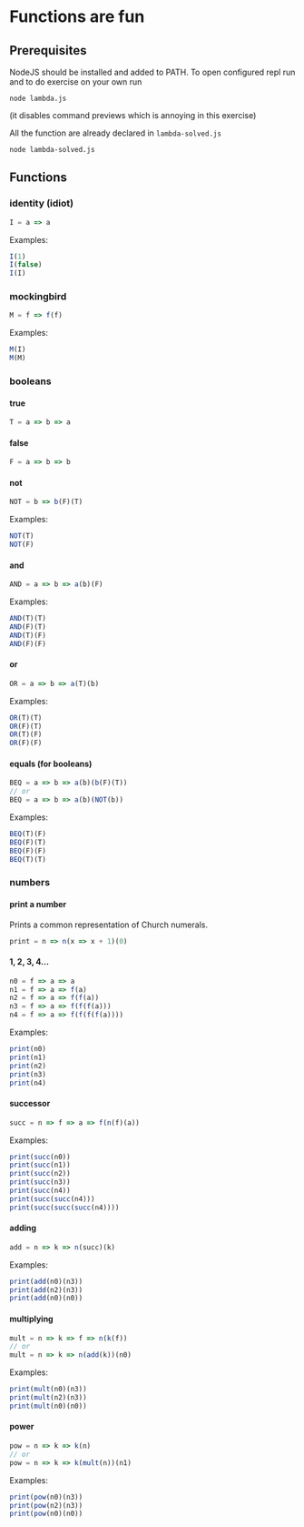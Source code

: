 # Functions are fun

## Prerequisites

NodeJS should be installed and added to PATH. To open configured repl run and to do exercise on your own run

```
node lambda.js
```

(it disables command previews which is annoying in this exercise)

All the function are already declared in `lambda-solved.js`

```
node lambda-solved.js
```

## Functions

### identity (idiot)

```javascript
I = a => a
```

Examples:

```javascript
I(1)
I(false)
I(I)
```

### mockingbird

```javascript
M = f => f(f)
```

Examples:

```javascript
M(I)
M(M)
```

### booleans

#### true

```javascript
T = a => b => a
```

#### false

```javascript
F = a => b => b
```

#### not

```javascript
NOT = b => b(F)(T)
```

Examples:

```javascript
NOT(T)
NOT(F)
```

#### and

```javascript
AND = a => b => a(b)(F)
```

Examples:

```javascript
AND(T)(T)
AND(F)(T)
AND(T)(F)
AND(F)(F)
```

#### or

```javascript
OR = a => b => a(T)(b)
```

Examples:

```javascript
OR(T)(T)
OR(F)(T)
OR(T)(F)
OR(F)(F)
```

#### equals (for booleans)

```javascript
BEQ = a => b => a(b)(b(F)(T))
// or
BEQ = a => b => a(b)(NOT(b))
```

Examples:

```javascript
BEQ(T)(F)
BEQ(F)(T)
BEQ(F)(F)
BEQ(T)(T)
```

### numbers

#### print a number

Prints a common representation of Church numerals.

```javascript
print = n => n(x => x + 1)(0)
```

#### 1, 2, 3, 4...

```javascript
n0 = f => a => a
n1 = f => a => f(a)
n2 = f => a => f(f(a))
n3 = f => a => f(f(f(a)))
n4 = f => a => f(f(f(f(a))))
```

Examples:

```javascript
print(n0)
print(n1)
print(n2)
print(n3)
print(n4)
```

#### successor

```javascript
succ = n => f => a => f(n(f)(a))
```

Examples:

```javascript
print(succ(n0))
print(succ(n1))
print(succ(n2))
print(succ(n3))
print(succ(n4))
print(succ(succ(n4)))
print(succ(succ(succ(n4))))
```

#### adding

```javascript
add = n => k => n(succ)(k)
```

Examples:

```javascript
print(add(n0)(n3))
print(add(n2)(n3))
print(add(n0)(n0))
```

#### multiplying

```javascript
mult = n => k => f => n(k(f))
// or
mult = n => k => n(add(k))(n0)
```

Examples:

```javascript
print(mult(n0)(n3))
print(mult(n2)(n3))
print(mult(n0)(n0))
```

#### power

```javascript
pow = n => k => k(n)
// or
pow = n => k => k(mult(n))(n1)
```

Examples:

```javascript
print(pow(n0)(n3))
print(pow(n2)(n3))
print(pow(n0)(n0))
```

